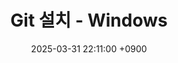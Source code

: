 ---
title: "Git 설치 - Windows"
date: 2025-03-31 22:11:00 +0900
categories: [TIL, Git]
tags: [Git, GitHub]
---